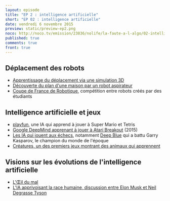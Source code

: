 ```yaml
---
layout: episode
title: "EP 2 : intelligence artificielle"
short: "EP 02 : intelligence artificielle"
date: vendredi 6 novembre 2015
preview: static/preview-ep2.png
noco: http://noco.tv/emission/23836/nolife/la-faute-a-l-algo/02-intelligence-artificielle
published: true
comments: true
front: true
---
```


## Déplacement des robots

- [Apprentissage du déplacement via une simulation 3D](http://www.goatstream.com/research/papers/SA2013/index.html)
- [Découverte du plan d'une maison par un robot aspirateur](http://www.technologyreview.com/news/541326/the-roomba-now-sees-and-maps-a-home/)
- [Coupe de France de Robotique](http://www.planete-sciences.org/robot/?section=pages&pageid=79), compétition entre robots créés par des étudiants

## Intelligence artificielle et jeux

- [playfun](http://www.cs.cmu.edu/~tom7/mario/), une IA qui apprend à jouer à Super Mario et Tetris
- [Google DeepMind apprenant à jouer à Atari Breakout](https://www.youtube.com/watch?v=V1eYniJ0Rnk) (2015)
- [Les IA qui jouent aux échecs](http://www.chess.com/blog/_valentin_/how-computers-quotthinkquot-in-chess), notamment [Deep Blue](https://fr.wikipedia.org/wiki/Deep_Blue) qui a battu Garry Kasparov, le champion du monde de l'époque
- [Créatures, un des premiers jeux montrant des animaux qui apprennent](https://fr.wikipedia.org/wiki/Creatures_%28s%C3%A9rie%29)

## Visions sur les évolutions de l'intelligence artificielle

- [L'Œil du mal](http://www.imdb.com/title/tt1059786/)
- [L'IA apprivoisant la race humaine, discussion entre Elon Musk et Neil Degrasse Tyson](https://www.washingtonpost.com/news/innovations/wp/2015/03/24/elon-musk-neil-degrasse-tyson-laugh-about-artificial-intelligence-turning-the-human-race-into-its-pet-labrador/)
